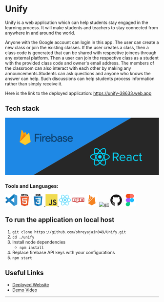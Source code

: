 # Unify

Unify is a web application which can help students stay engaged in the learning process. It will make students and teachers to stay connected from anywhere in and around the world.

Anyone with the Google account can login in this app. The user can create a new class or join the existing classes. If the user creates a class, then a class code is generated that can be shared with respective joinees through any external platform. Then a user can join the respective class as a student with the provided class code and owner's email address.
The members of the classroom can also interact with each other by making any announcements.Students can ask questions and anyone who knows the answer can help. Such discussions can help students process information rather than simply receive it.

Here is the link to the deployed application: https://unify-38633.web.app

## Tech stack

![image](https://raw.githubusercontent.com/shreyajain049/Unify/main/public/TechStack.png)

### Tools and Languages:

<p align="left"> 
<a href="https://code.visualstudio.com/" target="_blank"> <img src="https://raw.githubusercontent.com/devicons/devicon/2ae2a900d2f041da66e950e4d48052658d850630/icons/vscode/vscode-original.svg" alt="vs-code" width="40" height="40"/></a>
<a href="https://www.w3.org/html/" target="_blank"> <img src="https://raw.githubusercontent.com/devicons/devicon/master/icons/html5/html5-original-wordmark.svg" alt="html5" width="40" height="40"/></a>
<a href="https://www.w3schools.com/css/" target="_blank"> <img src="https://raw.githubusercontent.com/devicons/devicon/master/icons/css3/css3-original-wordmark.svg" alt="css3" width="40" height="40"/> </a>
<a href="https://developer.mozilla.org/en-US/docs/Web/JavaScript" target="_blank"> <img src="https://raw.githubusercontent.com/devicons/devicon/master/icons/javascript/javascript-original.svg" alt="javascript" width="40" height="40"/> </a>
<a href="https://reactjs.org/ " target="_blank"> <img src="https://raw.githubusercontent.com/devicons/devicon/2ae2a900d2f041da66e950e4d48052658d850630/icons/react/react-original.svg" alt="react" width="40" height="40"/></a>
<a href="https://www.npmjs.com/ " target="_blank"> <img src="https://raw.githubusercontent.com/devicons/devicon/2ae2a900d2f041da66e950e4d48052658d850630/icons/npm/npm-original-wordmark.svg" alt="npm" width="40" height="40"/></a>
<a href="https://firebase.google.com/ " target="_blank"> <img src="https://raw.githubusercontent.com/devicons/devicon/2ae2a900d2f041da66e950e4d48052658d850630/icons/firebase/firebase-plain.svg" alt="firebase" width="40" height="40"/></a>
<a href="https://git-scm.com/" target="_blank"> <img src="https://www.vectorlogo.zone/logos/git-scm/git-scm-icon.svg" alt="git" width="40" height="40"/></a>
<a href="https://github.com/ " target="_blank"> <img src="https://raw.githubusercontent.com/devicons/devicon/2ae2a900d2f041da66e950e4d48052658d850630/icons/github/github-original.svg" alt="github" width="40" height="40"/></a>
<a href="https://www.figma.com/" target="_blank"> <img src="https://raw.githubusercontent.com/devicons/devicon/2ae2a900d2f041da66e950e4d48052658d850630/icons/figma/figma-original.svg" alt="figma" width="40" height="40"/></a>
</p>

## To run the application on local host

1. `git clone https://github.com/shreyajain049/Unify.git`
2. `cd ./unify`
3. Install node dependencies
   - `npm install`
4. Replace firebase API keys with your configurations
5. `npm start`

## Useful Links

- [Deployed Website](https://unify-38633.web.app)
- [Demo Video](https://drive.google.com/file/d/1KHGBa4CTlONwDK-63kKUCnVXqwooUE9b/view?usp=sharing)

---
